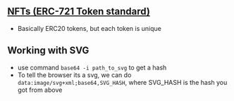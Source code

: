 ## [NFTs (ERC-721 Token standard)](https://ethereum.org/en/developers/docs/standards/tokens/erc-721/)

- Basically ERC20 tokens, but each token is unique

## Working with SVG

- use command `base64 -i path_to_svg` to get a hash
- To tell the browser its a svg, we can do `data:image/svg+xml;base64,SVG_HASH`, where SVG_HASH is the hash you got from above
